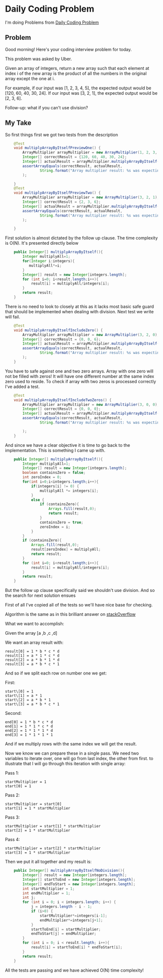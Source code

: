 # Daily Coding Problem #

I'm doing Problems from [Daily Coding Problem](dailycodingproblem.com)

## Problem

Good morning! Here's your coding interview problem for today.

This problem was asked by Uber.

Given an array of integers, return a new array such that each element at index i of the new array is the product of all the numbers in the original array except the one at i.

For example, if our input was \[1, 2, 3, 4, 5], the expected output would be \[120, 60, 40, 30, 24]. If our input was \[3, 2, 1], the expected output would be \[2, 3, 6].

Follow-up: what if you can't use division?

## My Take

So first things first we got two tests from the description

```java
    @Test
    void multiplyArrayByItselfPreviewOne() {
        ArrayMultiplier arrayMultiplier = new ArrayMultiplier(1, 2, 3, 4, 5);
        Integer[] correctResult = {120, 60, 40, 30, 24};
        Integer[] actualResult = arrayMultiplier.multiplyArrayByItself();
        assertArrayEquals(correctResult, actualResult,
                String.format("Array multiplier result: %s was expecting %s", Arrays.toString(correctResult), Arrays.toString(actualResult))
        );

    }
    @Test
    void multiplyArrayByItselfPreviewTwo() {
        ArrayMultiplier arrayMultiplier = new ArrayMultiplier(3, 2, 1);
        Integer[] correctResult = {2, 3, 6};
        Integer[] actualResult = arrayMultiplier.multiplyArrayByItself();
        assertArrayEquals(correctResult, actualResult,
                String.format("Array multiplier result: %s was expecting %s", Arrays.toString(correctResult), Arrays.toString(actualResult))
        );

    }
```

First solution is almost dictated by the follow up clause. The time complexity is O(N). It's presented directly below
```java
    public Integer[] multiplyArrayByItself(){
        Integer multiplyAll=1;
        for(Integer i:integers){
           multiplyAll*=i;
        }
        Integer[] result = new Integer[integers.length];
        for (int i=0; i<result.length;i++){
            result[i] = multiplyAll/integers[i];
        }
        return result;
    }
```
There is no need to look to closely at this as it lacks most basic safe guard that should be implemented when dealing with division. 
Next test we write will fail.

```java
    @Test
    void multiplyArrayByItselfIncludeZero() {
        ArrayMultiplier arrayMultiplier = new ArrayMultiplier(3, 2, 0);
        Integer[] correctResult = {0, 0, 6};
        Integer[] actualResult = arrayMultiplier.multiplyArrayByItself();
        assertArrayEquals(correctResult, actualResult,
                String.format("Array multiplier result: %s was expecting %s", Arrays.toString(correctResult), Arrays.toString(actualResult))
        );
    }
```
You have to safe against one and two zero arrays. Array with one zero will not be filled with zeros!
 It will have one different number at the same index zero used to reside. To check if array with two zeros is processed correctly
 I've added a test.
```java
    @Test
    void multiplyArrayByItselfIncludeTwoZeros() {
        ArrayMultiplier arrayMultiplier = new ArrayMultiplier(3, 0, 0);
        Integer[] correctResult = {0, 0, 0};
        Integer[] actualResult = arrayMultiplier.multiplyArrayByItself();
        assertArrayEquals(correctResult, actualResult,
                String.format("Array multiplier result: %s was expecting %s", Arrays.toString(actualResult), Arrays.toString(correctResult))

        );
    }
```

And since we have a clear objective it is time to go back to the implementation. This is something I came up with.

```java
    public Integer[] multiplyArrayByItself(){
        Integer multiplyAll=1;
        Integer[] result = new Integer[integers.length];
        boolean containsZero = false;
        int zeroIndex = 0;
        for(int i=0;i<integers.length;i++){
            if(integers[i] != 0) {
                multiplyAll *= integers[i];
            }
            else {
                if (containsZero){
                    Arrays.fill(result,0);
                    return result;
                }
                containsZero = true;
                zeroIndex = i;
            }
        }
        if (containsZero){
            Arrays.fill(result,0);
            result[zeroIndex] = multiplyAll;
            return result;
        }
        for (int i=0; i<result.length;i++){
            result[i] = multiplyAll/integers[i];
        }
        return result;
    }
```

But the follow up clause specifically said we shouldn't use division. And so the search for next solution ensues

First of all I've copied all of the tests so we'll have nice base for checking.

Algorithm is the same as in this brilliant answer on [stackOverflow](https://stackoverflow.com/a/2680697)

What we want to accomplish:

Given the array \[a ,b ,c ,d]

We want an array result with:

    result[0] = 1 * b * c * d
    result[1] = a * 1 * c * d
    result[2] = a * b * 1 * d
    result[3] = a * b * c * 1

And so if we split each row on number one we get:

First:

    start\[0] = 1
    start\[1] = a * 1
    start\[2] = a * b * 1
    start\[3] = a * b * c * 1

Second:

    end[0] = 1 * b * c * d
    end[1] = 1 * 1 * c * d
    end[2] = 1 * 1 * 1 * d
    end[3] = 1 * 1 * 1 * 1

And if we multiply rows with the same index we will get the result.

Now we know we can prepare these in a single pass. We need two variables
 to iterate over, one will go from last index, the other from first.
 to illustrate that I will go through this iteration with single array:
 
 Pass 1:
 
    startMultiplier = 1
    start[0] = 1

 Pass 2:
 
    startMultiplier = start[0]
    start[1] = 1 * startMultiplier

 Pass 3:
 
    startMultiplier = start[1] * startMultiplier
    start[2] = 1 * startMultiplier

 Pass 4:
 
    startMultiplier = start[2] * startMultiplier
    start[3] = 1 * startMultiplier
    
    
Then we put it all together and my result is:

```java
    public Integer[] multiplyArrayByItselfNoDivision(){
        Integer[] result = new Integer[integers.length];
        Integer[] startToEnd = new Integer[integers.length];
        Integer[] endToStart = new Integer[integers.length];
        int startMultiplier = 1;
        int endMultiplier = 1;
        int j;
        for (int i = 0; i < integers.length; i++) {
            j = integers.length - i - 1;
            if (i>0) {
                startMultiplier*=integers[i-1];
                endMultiplier*=integers[j+1];
            }
            startToEnd[i] = startMultiplier;
            endToStart[j] = endMultiplier;
        }
        for (int i = 0; i < result.length; i++){
            result[i] = startToEnd[i] * endToStart[i];
        }
        return result;
    }
``` 
All the tests are passing and we have achieved O(N) time complexity!